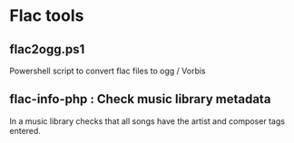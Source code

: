 # Flac tools

## flac2ogg.ps1 

Powershell script to convert flac files to ogg / Vorbis

##  flac-info-php : Check music library metadata 

In a music library checks that all songs have the artist and composer tags entered.
